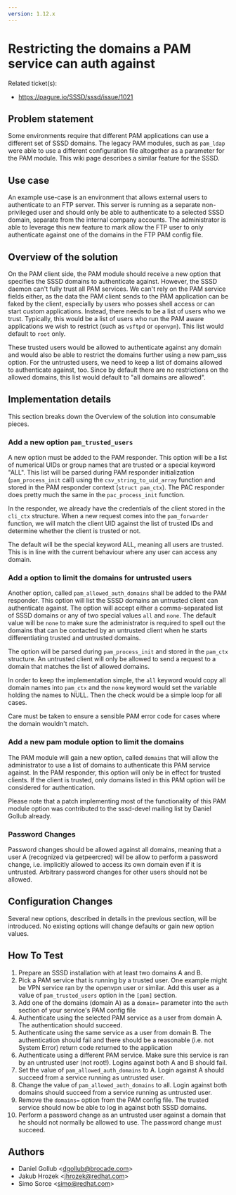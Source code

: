```yaml
---
version: 1.12.x
---
```


# Restricting the domains a PAM service can auth against

Related ticket(s):

  - <https://pagure.io/SSSD/sssd/issue/1021>

## Problem statement

Some environments require that different PAM applications can use a different set of SSSD domains. The legacy PAM modules, such as `pam_ldap` were able to use a different configuration file altogether as a parameter for the PAM module. This wiki page describes a similar feature for the SSSD.

## Use case

An example use-case is an environment that allows external users to authenticate to an FTP server. This server is running as a separate non-privileged user and should only be able to authenticate to a selected SSSD domain, separate from the internal company accounts. The administrator is able to leverage this new feature to mark allow the FTP user to only authenticate against one of the domains in the FTP PAM config file.

## Overview of the solution

On the PAM client side, the PAM module should receive a new option that specifies the SSSD domains to authenticate against. However, the SSSD daemon can't fully trust all PAM services. We can't rely on the PAM service fields either, as the data the PAM client sends to the PAM application can be faked by the client, especially by users who posses shell access or can start custom applications. Instead, there needs to be a list of users who we trust. Typically, this would be a list of users who run the PAM aware applications we wish to restrict (such as `vsftpd` or `openvpn`). This list would default to `root` only.

These trusted users would be allowed to authenticate against any domain and would also be able to restrict the domains further using a new pam_sss option. For the untrusted users, we need to keep a list of domains allowed to authenticate against, too. Since by default there are no restrictions on the allowed domains, this list would default to "all domains are allowed".

## Implementation details

This section breaks down the Overview of the solution into consumable pieces.

### Add a new option `pam_trusted_users`

A new option must be added to the PAM responder. This option will be a list of numerical UIDs or group names that are trusted or a special keyword "ALL". This list will be parsed during PAM responder initialization (`pam_process_init` call) using the `csv_string_to_uid_array` function and stored in the PAM responder context (`struct pam_ctx`). The PAC responder does pretty much the same in the `pac_process_init` function.

In the responder, we already have the credentials of the client stored in the `cli_ctx` structure. When a new request comes into the `pam_forwarder` function, we will match the client UID against the list of trusted IDs and determine whether the client is trusted or not.

The default will be the special keyword ALL, meaning all users are trusted. This is in line with the current behaviour where any user can access any domain.

### Add a option to limit the domains for untrusted users

Another option, called `pam_allowed_auth_domains` shall be added to the PAM responder. This option will list the SSSD domains an untrusted client can authenticate against. The option will accept either a comma-separated list of SSSD domains or any of two special values `all` and `none`. The default value will be `none` to make sure the administrator is required to spell out the domains that can be contacted by an untrusted client when he starts differentiating trusted and untrusted domains.

The option will be parsed during `pam_process_init` and stored in the `pam_ctx` structure. An untrusted client will only be allowed to send a request to a domain that matches the list of allowed domains.

In order to keep the implementation simple, the `all` keyword would copy all domain names into `pam_ctx` and the `none` keyword would set the variable holding the names to NULL. Then the check would be a simple loop for all cases.

Care must be taken to ensure a sensible PAM error code for cases where the domain wouldn't match.

### Add a new pam module option to limit the domains

The PAM module will gain a new option, called `domains` that will allow the administrator to use a list of domains to authenticate this PAM service against. In the PAM responder, this option will only be in effect for trusted clients. If the client is trusted, only domains listed in this PAM option will be considered for authentication.

Please note that a patch implementing most of the functionality of this PAM module option was contributed to the sssd-devel mailing list by Daniel Gollub already.

### Password Changes

Password changes should be allowed against all domains, meaning that a user A (recognized via getpeercred) will be allow to perform a password change, i.e. implicitly allowed to access its own domain even if it is untrusted. Arbitrary password changes for other users should not be allowed.

## Configuration Changes

Several new options, described in details in the previous section, will be introduced. No existing options will change defaults or gain new option values.

## How To Test

1.  Prepare an SSSD installation with at least two domains A and B.
2.  Pick a PAM service that is running by a trusted user. One example might be VPN service ran by the openvpn user or similar. Add this user as a value of `pam_trusted_users` option in the `[pam]` section.
3.  Add one of the domains (domain A) as a `domain=` parameter into the `auth` section of your service's PAM config file
4.  Authenticate using the selected PAM service as a user from domain A. The authentication should succeed.
5.  Authenticate using the same service as a user from domain B. The authentication should fail and there should be a reasonable (i.e. not System Error) return code returned to the application
6.  Authenticate using a different PAM service. Make sure this service is ran by an untrusted user (not root\!). Logins against both A and B should fail.
7.  Set the value of `pam_allowed_auth_domains` to A. Login against A should succeed from a service running as untrusted user.
8.  Change the value of `pam_allowed_auth_domains` to all. Login against both domains should succeed from a service running as untrusted user.
9.  Remove the `domains=` option from the PAM config file. The trusted service should now be able to log in against both SSSD domains.
10. Perform a password change as an untrusted user against a domain that he should not normally be allowed to use. The password change must succeed.

## Authors

  - Daniel Gollub \<dgollub@brocade.com\>
  - Jakub Hrozek \<jhrozek@redhat.com\>
  - Simo Sorce \<simo@redhat.com\>
